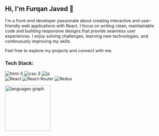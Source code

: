 ## Hi, I'm Furqan Javed 👋

I'm a front-end developer passionate about creating interactive and user-friendly web applications with React. I focus on writing clean, maintainable code and building responsive designs that provide seamless user experiences. I enjoy solving challenges, learning new technologies, and continuously improving my skills.

Feel free to explore my projects and connect with me.

### Tech Stack:

![html-5](https://github.com/user-attachments/assets/a3450eb8-3dff-48ca-b7c2-86b5cf146b73) 
![css-3](https://github.com/user-attachments/assets/3f929ba3-bf78-4c24-b8fd-56b7563016f1) 
![js](https://github.com/user-attachments/assets/fc805c02-bf4a-415e-b46d-98e4472a1ff2)  
![React](https://github.com/user-attachments/assets/d60117b7-5255-4fe0-b89f-eb680a8f828f)
![React-Router](https://github.com/user-attachments/assets/bec634cd-23bf-409b-a574-af79cc2ddaf6)
![Redux](https://github.com/user-attachments/assets/b5fd64ff-6ad3-4ea3-a5bb-acebfe1dafe9)

<div align="left">
  <img src="https://github-readme-stats.vercel.app/api/top-langs?username=furqanjaved1060&locale=en&hide_title=false&layout=compact&card_width=320&langs_count=5&theme=dracula&hide_border=false&order=2" height="150" alt="languages graph"  />
</div>





